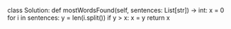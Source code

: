 class Solution:
    def mostWordsFound(self, sentences: List[str]) -> int:
        x = 0
        for i in sentences:
            y = len(i.split())
            if y > x:
                x = y
        return x
        
